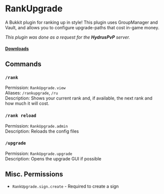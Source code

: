 # RankUpgrade
A Bukkit plugin for ranking up in style! This plugin uses GroupManager and Vault, and allows you to configure upgrade-paths that cost in-game money.

_This plugin was done as a request for the **HydrusPvP** server._

#### [Downloads](https://github.com/Rayzr522/RankUpgrade/releases)

## Commands
### `/rank`
Permission: `RankUpgrade.view`  
Aliases: `/rankupgrade`, `/ru`  
Description: Shows your current rank and, if available, the next rank and how much it will cost.

### `/rank reload`
Permission: `RankUpgrade.admin`  
Description: Reloads the config files

### `/upgrade`
Permission: `RankUpgrade.upgrade`  
Description: Opens the upgrade GUI if possible

## Misc. Permissions
- `RankUpgrade.sign.create` - Required to create a sign